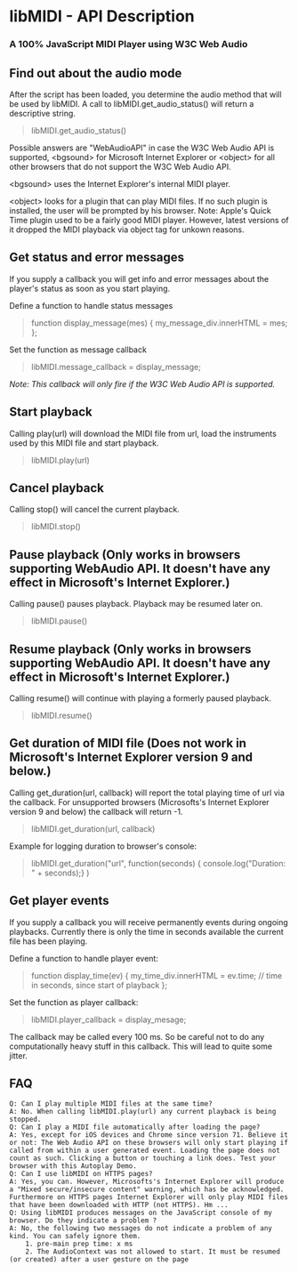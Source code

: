 # libMIDI - API Description
### A 100% JavaScript MIDI Player using W3C Web Audio








## Find out about the audio mode

After the script has been loaded, you determine the audio method that will be used by libMIDI. A call to libMIDI.get_audio_status() will return a descriptive string.

> libMIDI.get_audio_status()

Possible answers are "WebAudioAPI" in case the W3C Web Audio API is supported, \<bgsound\> for Microsoft Internet Explorer or \<object\> for all other browsers that do not support the W3C Web Audio API.

\<bgsound\> uses the Internet Explorer's internal MIDI player. 

\<object\> looks for a plugin that can play MIDI files. If no such plugin is installed, the user will be prompted by his browser. Note: Apple's Quick Time plugin used to be a fairly good MIDI player. However, latest versions of it dropped the MIDI playback via object tag for unkown reasons.



## Get status and error messages

If you supply a callback you will get info and error messages about the player's status as soon as you start playing.

Define a function to handle status messages

> function display_message(mes) {
>      my_message_div.innerHTML = mes;
> };

Set the function as message callback

> libMIDI.message_callback = display_message;

*Note: This callback will only fire if the W3C Web Audio API is supported.*



## Start playback

Calling play(url) will download the MIDI file from url, load the instruments used by this MIDI file and start playback.

>  libMIDI.play(url)



## Cancel playback

Calling stop() will cancel the current playback.

>  libMIDI.stop()



## Pause playback (Only works in browsers supporting WebAudio API. It doesn't have any effect in Microsoft's Internet Explorer.)

Calling pause() pauses playback. Playback may be resumed later on.

>  libMIDI.pause()



## Resume playback (Only works in browsers supporting WebAudio API. It doesn't have any effect in Microsoft's Internet Explorer.)

Calling resume() will continue with playing a formerly paused playback.

>  libMIDI.resume()



## Get duration of MIDI file (Does not work in Microsoft's Internet Explorer version 9 and below.)

Calling get_duration(url, callback) will report the total playing time of url via the callback. For unsupported browsers (Microsofts's Internet Explorer version 9 and below) the callback will return -1.

> libMIDI.get_duration(url, callback)

Example for logging duration to browser's console:

> libMIDI.get_duration("url", function(seconds) { console.log("Duration: " + seconds);} )



## Get player events

If you supply a callback you will receive permanently events during ongoing playbacks. Currently there is only the time in seconds available the current file has been playing.

Define a function to handle player event:

> function display_time(ev) {
>      my_time_div.innerHTML = ev.time; // time in seconds, since start of playback
> };

Set the function as player callback:

> libMIDI.player_callback = display_mesage;

The callback may be called every 100 ms. So be careful not to do any computationally heavy stuff in this callback. This will lead to quite some jitter.



## FAQ

    Q: Can I play multiple MIDI files at the same time?
    A: No. When calling libMIDI.play(url) any current playback is being stopped.
    Q: Can I play a MIDI file automatically after loading the page?
    A: Yes, except for iOS devices and Chrome since version 71. Believe it or not: The Web Audio API on these browsers will only start playing if called from within a user generated event. Loading the page does not count as such. Clicking a button or touching a link does. Test your browser with this Autoplay Demo.
    Q: Can I use libMIDI on HTTPS pages?
    A: Yes, you can. However, Microsofts's Internet Explorer will produce a "Mixed secure/insecure content" warning, which has be acknowledged. Furthermore on HTTPS pages Internet Explorer will only play MIDI files that have been downloaded with HTTP (not HTTPS). Hm ...
    Q: Using libMIDI produces messages on the JavaScript console of my browser. Do they indicate a problem ?
    A: No, the following two messages do not indicate a problem of any kind. You can safely ignore them.
        1. pre-main prep time: x ms
        2. The AudioContext was not allowed to start. It must be resumed (or created) after a user gesture on the page
